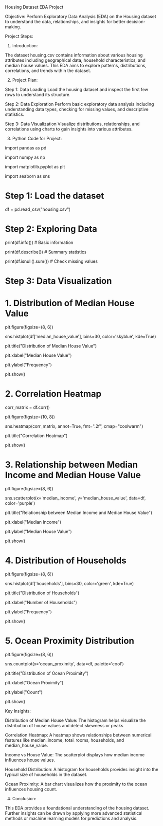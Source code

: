Housing Dataset EDA Project

Objective: Perform Exploratory Data Analysis (EDA) on the Housing dataset to understand the data, relationships, and insights for better decision-making.

Project Steps:

1. Introduction:

The dataset housing.csv contains information about various housing attributes including geographical data, household characteristics, and median house values. This EDA aims to explore patterns, distributions, correlations, and trends within the dataset.

2. Project Plan:

Step 1: Data Loading
 Load the housing dataset and inspect the first few rows to understand its structure.

Step 2: Data Exploration
 Perform basic exploratory data analysis including understanding data types, checking for missing values, and descriptive statistics.

Step 3: Data Visualization
 Visualize distributions, relationships, and correlations using charts to gain insights into various attributes.

3. Python Code for Project:

import pandas as pd

import numpy as np

import matplotlib.pyplot as plt

import seaborn as sns

 

# Step 1: Load the dataset

df = pd.read_csv("housing.csv")

 

# Step 2: Exploring Data

print(df.info())  # Basic information

print(df.describe())  # Summary statistics

print(df.isnull().sum())  # Check missing values

 

# Step 3: Data Visualization

 

# 1. Distribution of Median House Value

plt.figure(figsize=(8, 6))

sns.histplot(df['median_house_value'], bins=30, color='skyblue', kde=True)

plt.title("Distribution of Median House Value")

plt.xlabel("Median House Value")

plt.ylabel("Frequency")

plt.show()

 

# 2. Correlation Heatmap

corr_matrix = df.corr()

plt.figure(figsize=(10, 8))

sns.heatmap(corr_matrix, annot=True, fmt=".2f", cmap="coolwarm")

plt.title("Correlation Heatmap")

plt.show()

 

# 3. Relationship between Median Income and Median House Value

plt.figure(figsize=(8, 6))

sns.scatterplot(x='median_income', y='median_house_value', data=df, color='purple')

plt.title("Relationship between Median Income and Median House Value")

plt.xlabel("Median Income")

plt.ylabel("Median House Value")

plt.show()

 

# 4. Distribution of Households

plt.figure(figsize=(8, 6))

sns.histplot(df['households'], bins=30, color='green', kde=True)

plt.title("Distribution of Households")

plt.xlabel("Number of Households")

plt.ylabel("Frequency")

plt.show()

 

# 5. Ocean Proximity Distribution

plt.figure(figsize=(8, 6))

sns.countplot(x='ocean_proximity', data=df, palette='cool')

plt.title("Distribution of Ocean Proximity")

plt.xlabel("Ocean Proximity")

plt.ylabel("Count")

plt.show()

Key Insights:

Distribution of Median House Value:
 The histogram helps visualize the distribution of house values and detect skewness or peaks.

Correlation Heatmap:
 A heatmap shows relationships between numerical features like median_income, total_rooms, households, and median_house_value.

Income vs House Value:
 The scatterplot displays how median income influences house values.

Household Distribution:
 A histogram for households provides insight into the typical size of households in the dataset.

Ocean Proximity:
 A bar chart visualizes how the proximity to the ocean influences housing count.

4. Conclusion:

This EDA provides a foundational understanding of the housing dataset. Further insights can be drawn by applying more advanced statistical methods or machine learning models for predictions and analysis.
